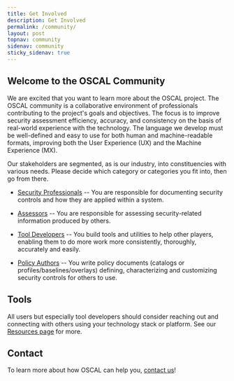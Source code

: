 ```yaml
---
title: Get Involved
description: Get Involved
permalink: /community/
layout: post
topnav: community
sidenav: community
sticky_sidenav: true
---
```


## Welcome to the OSCAL Community

We are excited that you want to learn more about the OSCAL project. The OSCAL community is a collaborative environment of professionals contributing to the project's goals and objectives. The focus is to improve security assessment efficiency, accuracy, and consistency on the basis of real-world experience with the technology. The language we develop must be well-defined and easy to use for both human and machine-readable formats, improving both the User Experience (UX) and the Machine Experience (MX). 

Our stakeholders are segmented, as is our industry, into constituencies with various needs. Please decide which category or categories you fit into, then go from there.

- [Security Professionals](/community/securitypros/) -- You are responsible for documenting security controls and how they are applied within a system.

- [Assessors](/community/assessors/) -- You are responsible for assessing security-related information produced by others.

- [Tool Developers](/community/tooldevelopers/) -- You build tools and utilities to help other players, enabling them to do more work more consistently, thoroughly, accurately and easily.

- [Policy Authors](/community/contentcreators/) -- You write policy documents (catalogs or profiles/baselines/overlays) defining, characterizing and customizing security controls for others to use.

## Tools

All users but especially tool developers should consider reaching out and connecting with others using your technology stack or platform. See our 
[Resources page](/resources/) for more.

## Contact

To learn more about how OSCAL can help you, [contact us](/contact/)!

